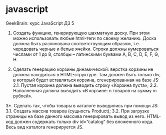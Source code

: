 # javascript
GeekBrain: курс JavaScript
ДЗ 5

1. Создать функцию, генерирующую шахматную доску. При этом можно использовать любые html-теги по своему желанию. Доска должна быть разлинована соответствующим образом, т.е. чередовать черные и белые ячейки. Строки должны нумероваться числами от 1 до 8, столбцы – латинскими буквами A, B, C, D, E, F, G, H.

2. Сделать генерацию корзины динамической: верстка корзины не должна находиться в HTML-структуре. Там должен быть только div, в который будет вставляться корзина, сгенерированная на базе JS:
2.1. Пустая корзина должна выводить строку «Корзина пуста»;
2.2. Наполненная должна выводить «В корзине: n товаров на сумму m рублей».

3*. Сделать так, чтобы товары в каталоге выводились при помощи JS:
3.1. Создать массив товаров (сущность Product);
3.2. При загрузке страницы на базе данного массива генерировать вывод из него. HTML-код должен содержать только div id=”catalog” без вложенного кода. Весь вид каталога генерируется JS.
